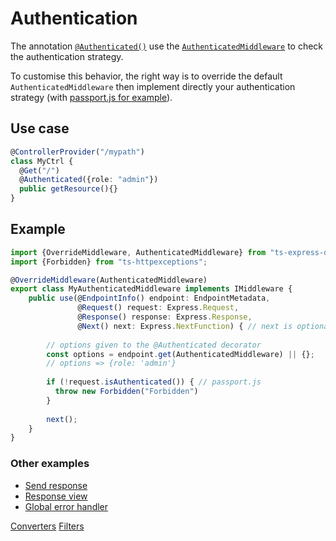 # Authentication

The annotation [`@Authenticated()`](api/common/mvc/authenticated.md) use the [`AuthenticatedMiddleware`](api/common/mvc/authenticatedmiddleware.md) 
to check the authentication strategy. 

To customise this behavior, the right way is to override the default `AuthenticatedMiddleware` then implement directly 
your authentication strategy (with [passport.js for example](tutorials/passport.md)).

## Use case

```typescript
@ControllerProvider("/mypath")
class MyCtrl {
  @Get("/")
  @Authenticated({role: "admin"})
  public getResource(){}
}
```

## Example

```typescript
import {OverrideMiddleware, AuthenticatedMiddleware} from "ts-express-decorators";
import {Forbidden} from "ts-httpexceptions";

@OverrideMiddleware(AuthenticatedMiddleware)
export class MyAuthenticatedMiddleware implements IMiddleware {
    public use(@EndpointInfo() endpoint: EndpointMetadata,
               @Request() request: Express.Request,
               @Response() response: Express.Response,
               @Next() next: Express.NextFunction) { // next is optional
        
        // options given to the @Authenticated decorator
        const options = endpoint.get(AuthenticatedMiddleware) || {};
        // options => {role: 'admin'}
        
        if (!request.isAuthenticated()) { // passport.js
          throw new Forbidden("Forbidden")  
        }
        
        next();
    }
}
```

### Other examples

* [Send response](docs/middlewares/override/send-response.md)
* [Response view](docs/middlewares/override/response-view.md)
* [Global error handler](docs/middlewares/override/global-error-handler.md)

<div class="guide-links">
<a href="#/docs/converters">Converters</a>
<a href="#/docs/filters">Filters</a>
</div>